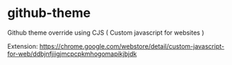 # github-theme
Github theme override using CJS ( Custom javascript for websites )

Extension: https://chrome.google.com/webstore/detail/custom-javascript-for-web/ddbjnfjiigjmcpcpkmhogomapikjbjdk
